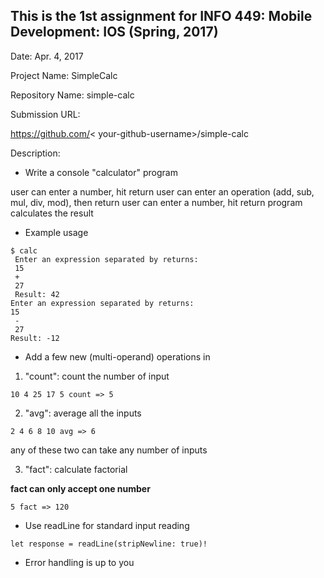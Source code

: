 ## This is the 1st assignment for INFO 449: Mobile Development: IOS (Spring, 2017)

Date: Apr. 4, 2017

Project Name: SimpleCalc

Repository Name: simple-calc

Submission URL: 

https://github.com/&lt; your-github-username>/simple-calc

Description:

- Write a console "calculator" program

user can enter a number, hit return
user can enter an operation (add, sub, mul, div, mod), then return
user can enter a number, hit return
program calculates the result

- Example usage

```
$ calc
 Enter an expression separated by returns:
 15
 +
 27
 Result: 42
Enter an expression separated by returns:
15
 -
 27
Result: -12
```

- Add a few new (multi-operand) operations in

1. "count": count the number of input
  
`10 4 25 17 5 count => 5`

2. "avg": average all the inputs
  
`2 4 6 8 10 avg => 6`

any of these two can take any number of inputs

3. "fact": calculate factorial

__fact can only accept one number__

`5 fact => 120`

- Use readLine for standard input reading

`let response = readLine(stripNewline: true)!`

- Error handling is up to you

